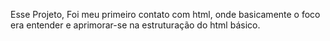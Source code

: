 Esse Projeto, Foi meu primeiro contato com html, onde basicamente o foco era entender e aprimorar-se na estruturação do html básico.
